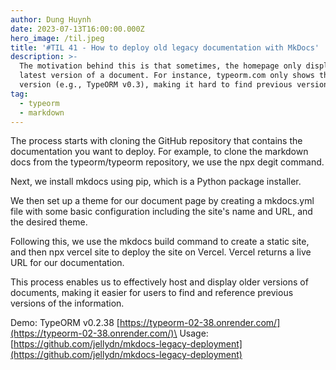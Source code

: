 ```yaml
---
author: Dung Huynh
date: 2023-07-13T16:00:00.000Z
hero_image: /til.jpeg
title: '#TIL 41 - How to deploy old legacy documentation with MkDocs'
description: >-
  The motivation behind this is that sometimes, the homepage only displays the
  latest version of a document. For instance, typeorm.com only shows the latest
  version (e.g., TypeORM v0.3), making it hard to find previous versions.
tag:
  - typeorm
  - markdown
---
```


The process starts with cloning the GitHub repository that contains the documentation you want to deploy. For example, to clone the markdown docs from the typeorm/typeorm repository, we use the npx degit command.

Next, we install mkdocs using pip, which is a Python package installer.

We then set up a theme for our document page by creating a mkdocs.yml file with some basic configuration including the site's name and URL, and the desired theme.

Following this, we use the mkdocs build command to create a static site, and then npx vercel site to deploy the site on Vercel. Vercel returns a live URL for our documentation.

This process enables us to effectively host and display older versions of documents, making it easier for users to find and reference previous versions of the information.

Demo: TypeORM v0.2.38 [https://typeorm-02-38.onrender.com/](https://typeorm-02-38.onrender.com/)\
Usage:
[https://github.com/jellydn/mkdocs-legacy-deployment](https://github.com/jellydn/mkdocs-legacy-deployment)
